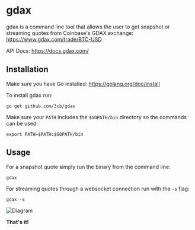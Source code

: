 # gdax
gdax is a command line tool that allows the user to get snapshot or streaming quotes from Coinbase's GDAX exchange: https://www.gdax.com/trade/BTC-USD

API Docs: https://docs.gdax.com/

## Installation
Make sure you have Go installed: https://golang.org/doc/install

To install gdax run:
```
go get github.com/3cb/gdax
```
Make sure your `PATH` includes the `$GOPATH/bin` directory so the commands can be used:
```
export PATH=$PATH:$GOPATH/bin
```

## Usage
For a snapshot quote simply run the binary from the command line:
```
gdax
```
For streaming quotes through a websocket connection run with the `-s` flag:
```
gdax -s
```
![Diagram](https://images2.imgbox.com/f0/a6/H0bIfdx5_o.png?download=true)

**That's it!**
